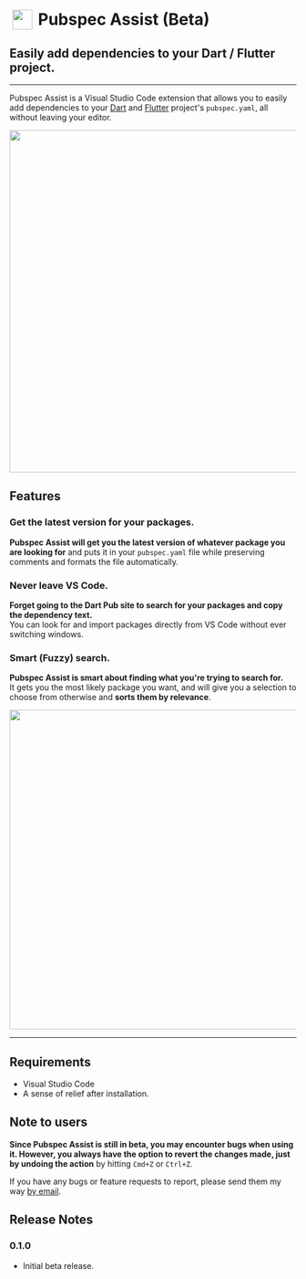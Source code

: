 # <img style="float: left; width: 35px; padding: 0 10px 0 5px" src="https://github.com/jeroen-meijer/pubspec-assist/blob/e2dd62bfd744c6c41ed40870200903e04f5c91dd/images/logo_35.png?raw=true"> Pubspec Assist (Beta)
## Easily add dependencies to your Dart / Flutter project.

---

Pubspec Assist is a Visual Studio Code extension that allows you to easily add dependencies to your [Dart](https://www.dartlang.org/) and [Flutter](https://www.flutter.io/) project's `pubspec.yaml`, all without leaving your editor.

<img src="https://i.imgur.com/W2cGuPL.gif" style="width: 600px"/>

## Features

### Get the latest version for your packages.

**Pubspec Assist will get you the latest version of whatever package you are looking for** and puts it in your `pubspec.yaml` file while preserving comments and formats the file automatically.

### Never leave VS Code.

**Forget going to the Dart Pub site to search for your packages and copy the dependency text.**<br/>
You can look for and import packages directly from VS Code without ever switching windows.

### Smart (Fuzzy) search.

**Pubspec Assist is smart about finding what you're trying to search for.**<br>
It gets you the most likely package you want, and will give you a selection to choose from otherwise and **sorts them by relevance**.

 <img src="https://i.imgur.com/Mnlr0UK.gif" style="width: 560px" />

---

## Requirements

- Visual Studio Code
- A sense of relief after installation.

## Note to users

**Since Pubspec Assist is still in beta, you may encounter bugs when using it. However, you always have the option to revert the changes made, just by undoing the action** by hitting `Cmd+Z` or `Ctrl+Z`.

If you have any bugs or feature requests to report, please send them my way [by email](mailto:jeroenfkmeijer@gmail.com?subject=Pubspec%20Assist%20Bug%2FFeature%20Request).

## Release Notes

### 0.1.0
- Initial beta release.